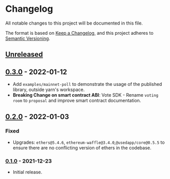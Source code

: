 # Changelog

All notable changes to this project will be documented in this file.

The format is based on [Keep a Changelog](https://keepachangelog.com/en/1.0.0/),
and this project adheres to [Semantic Versioning](https://semver.org/spec/v2.0.0.html).

## [Unreleased]

## [0.3.0] - 2022-01-12

- Add `examples/mainnet-poll` to demonstrate the usage of the published library, outside yarn's workspace.
- **Breaking Change on smart contract ABI**: Vote SDK - Rename `voting room` to `proposal` and improve smart contract documentation.

## [0.2.0] - 2022-01-03

### Fixed

- Upgrades: `ethers@5.4.6`, `ethereum-waffle@3.4.0`,`@usedapp/core@0.5.5` to ensure there are no conflicting version of
  ethers in the codebase.

### [0.1.0] - 2021-12-23

- Initial release.

[Unreleased]: https://github.com/status-im/js-waku/compare/v0.3.0...HEAD
[0.3.0]: https://github.com/status-im/js-waku/compare/v0.2.0...v0.3.0
[0.2.0]: https://github.com/status-im/js-waku/compare/v0.1.0...v0.2.0
[0.1.0]: https://github.com/status-im/js-waku/compare/bce7cf74f07f673643da6152a707215bdc8369af...v0.1.0
